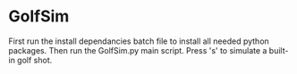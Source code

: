 # GolfSim
First run the install dependancies batch file to install all needed python packages.
Then run the GolfSim.py main script.
Press 's' to simulate a built-in golf shot.
